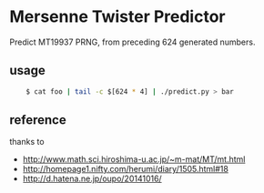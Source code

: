 # Mersenne Twister Predictor

Predict MT19937 PRNG, from preceding 624 generated numbers.

## usage

``` sh
    $ cat foo | tail -c $[624 * 4] | ./predict.py > bar
```

## reference

thanks to

-   <http://www.math.sci.hiroshima-u.ac.jp/~m-mat/MT/mt.html>
-   <http://homepage1.nifty.com/herumi/diary/1505.html#18>
-   <http://d.hatena.ne.jp/oupo/20141016/>
